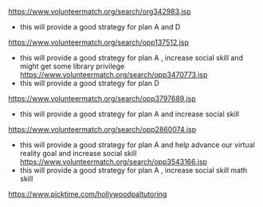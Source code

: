https://www.volunteermatch.org/search/org342983.jsp 
- this will provide a good strategy  for plan A and D  

https://www.volunteermatch.org/search/opp137512.jsp 
- this will provide a good strategy  for plan A  , increase social skill and might get some library privilege  
https://www.volunteermatch.org/search/opp3470773.jsp 
- this will provide a good strategy for plan D 

https://www.volunteermatch.org/search/opp3797689.jsp 
- this will provide a good strategy  for plan A and increase social skill 

https://www.volunteermatch.org/search/opp2860074.jsp 
- this will provide a good strategy  for plan A  and help advance our virtual reality goal and increase social skill 
https://www.volunteermatch.org/search/opp3543166.jsp 
 - this will provide a good strategy  for plan A , increase social skill math skill  


https://www.picktime.com/hollywoodpaltutoring  
